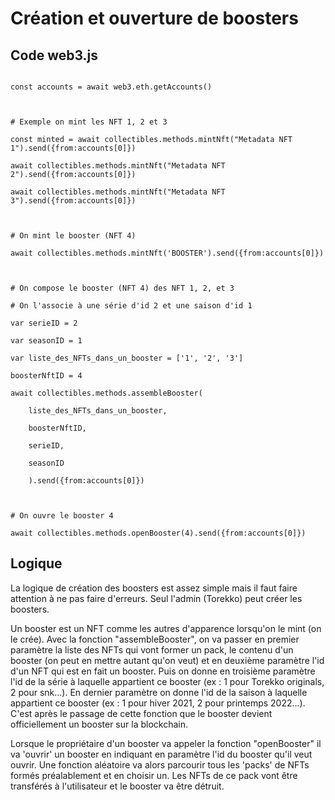 # Création et ouverture de boosters

## Code web3.js
```
const accounts = await web3.eth.getAccounts()

# Exemple on mint les NFT 1, 2 et 3
const minted = await collectibles.methods.mintNft("Metadata NFT 1").send({from:accounts[0]})
await collectibles.methods.mintNft("Metadata NFT 2").send({from:accounts[0]})
await collectibles.methods.mintNft("Metadata NFT 3").send({from:accounts[0]})

# On mint le booster (NFT 4)
await collectibles.methods.mintNft('BOOSTER').send({from:accounts[0]})

# On compose le booster (NFT 4) des NFT 1, 2, et 3
# On l'associe à une série d'id 2 et une saison d'id 1
var serieID = 2
var seasonID = 1
var liste_des_NFTs_dans_un_booster = ['1', '2', '3']
boosterNftID = 4
await collectibles.methods.assembleBooster(
    liste_des_NFTs_dans_un_booster,
    boosterNftID,
    serieID,
    seasonID
    ).send({from:accounts[0]})

# On ouvre le booster 4
await collectibles.methods.openBooster(4).send({from:accounts[0]})
```

## Logique
La logique de création des boosters est assez simple mais il faut faire attention à ne pas faire d'erreurs. Seul l'admin (Torekko) peut créer les boosters.
Un booster est un NFT comme les autres d'apparence lorsqu'on le mint (on le crée). Avec la fonction "assembleBooster", on va passer en premier paramètre la liste des NFTs qui vont former un pack, le contenu d'un booster (on peut en mettre autant qu'on veut) et en deuxième paramètre l'id d'un NFT qui est en fait un booster. Puis on donne en troisième paramètre l'id de la série à laquelle appartient ce booster (ex : 1 pour Torekko originals, 2 pour snk...). En dernier paramètre on donne l'id de la saison à laquelle appartient ce booster (ex : 1 pour hiver 2021, 2 pour printemps 2022...). C'est après le passage de cette fonction que le booster devient officiellement un booster sur la blockchain.
Lorsque le propriétaire d'un booster va appeler la fonction "openBooster" il va 'ouvrir' un booster en indiquant en paramètre l'id du booster qu'il veut ouvrir. Une fonction aléatoire va alors parcourir tous les 'packs' de NFTs formés préalablement et en choisir un. Les NFTs de ce pack vont être transférés à l'utilisateur et le booster va être détruit.